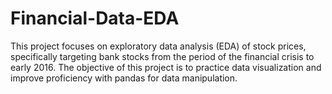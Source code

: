 # Financial-Data-EDA
This project focuses on exploratory data analysis (EDA) of stock prices, specifically targeting bank stocks from the period of the financial crisis to early 2016. The objective of this project is to practice data visualization and improve proficiency with pandas for data manipulation.
